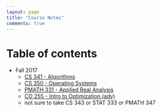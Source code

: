 ```yaml
---
layout: page
title: "Course Notes"
comments: true
---
```


# Table of contents

* Fall 2017
    * [CS 341 - Algorithms](cs341/2017-07-09-test)
    * [CS 350 - Operating Systems]() 
    * [PMATH 331 - Applied Real Analysis]()
    * [CO 255 - Intro to Optimization (adv)]()
    * not sure to take CS 343 or STAT 333 or PMATH 347

	
